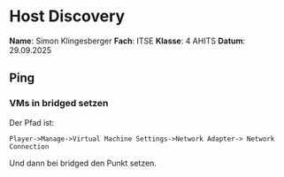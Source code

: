 # Host Discovery

**Name**: Simon Klingesberger
**Fach**: ITSE
**Klasse**: 4 AHITS
**Datum**: 29.09.2025

## Ping

### VMs in bridged setzen

Der Pfad ist:
```
Player->Manage->Virtual Machine Settings->Network Adapter-> Network Connection
```
Und dann bei bridged den Punkt setzen.